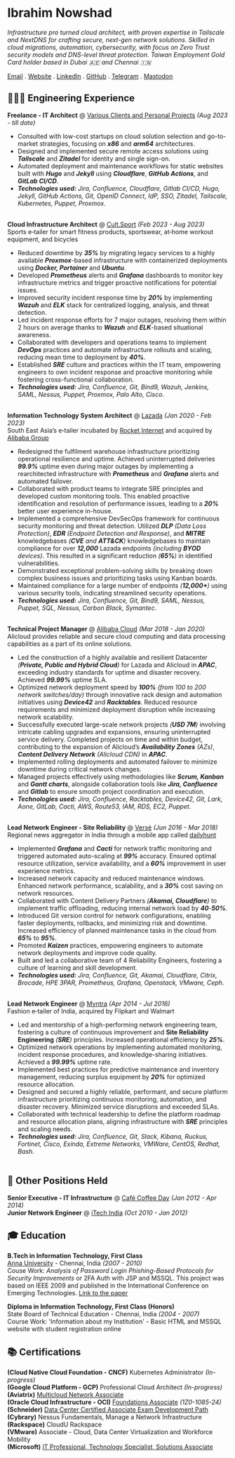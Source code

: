 # Ibrahim Nowshad

_Infrastructure pro turned cloud architect, with proven expertise in Tailscale and NextDNS for crafting secure, next-gen network solutions. Skilled in cloud migrations, automation, cybersecurity, with focus on Zero Trust security models and DNS-level threat protection. Taiwan Employment Gold Card holder based in Dubai 🇦🇪 and Chennai 🇮🇳_<br>

[Email](mailto:cv@ibn.slmail.me) . [Website](https://ibnunowshad.com/) . [LinkedIn](https://linkedin.com/in/ibnunowshad/) . [GitHub](https://github.com/ibnunowshad/) . [Telegram](https://t.me/ibnunowshad/) . [Mastodon](https://mastodon.social/@ibnunowshad)

## 👩🏼‍💻 Engineering Experience

**Freelance - IT Architect** @ [Various Clients and Personal Projects](https://ibnunowshad.com/) _(Aug 2023 - till date)_ <br>
- Consulted with low-cost startups on cloud solution selection and go-to-market strategies, focusing on **_x86_** and **_arm64_** architectures.
- Designed and implemented secure remote access solutions using **_Tailscale_** and **_Zitadel_** for identity and single sign-on.
- Automated deployment and maintenance workflows for static websites built with **_Hugo_** and **_Jekyll_** using **_Cloudflare_**, **_GitHub Actions_**, and **_GitLab CI/CD_**.
- **_Technologies used:_** _Jira, Confluence, Cloudflare, Gitlab CI/CD, Hugo, Jekyll, GitHub Actions, Git, OpenID Connect, IdP, SSO, Zitadel, Tailscale, Kubernetes, Puppet, Proxmox_.
<br><br>

**Cloud Infrastructure Architect** @ [Cult.Sport](https://cultsport.com/) _(Feb 2023 - Aug 2023)_ <br>
Sports e‐tailer for smart fitness products, sportswear, at‐home workout equipment, and bicycles
- Reduced downtime by **_35%_** by migrating legacy services to a highly available **_Proxmox_**-based infrastructure with containerized deployments using **_Docker, Portainer_** and **_Ubuntu_**.
- Developed **_Prometheus_** alerts and **_Grafana_** dashboards to monitor key infrastructure metrics and trigger proactive notifications for potential issues.
- Improved security incident response time by **_20%_** by implementing **_Wazuh_** and **_ELK_** stack for centralized logging, analysis, and threat detection.
- Led incident response efforts for 7 major outages, resolving them within 2 hours on average thanks to **_Wazuh_** and **_ELK_**-based situational awareness.
- Collaborated with developers and operations teams to implement **_DevOps_** practices and automate infrastructure rollouts and scaling, reducing mean time to deployment by **_40%_**.
- Established **_SRE_** culture and practices within the IT team, empowering engineers to own incident response and proactive monitoring while fostering cross-functional collaboration.
- **_Technologies used:_** _Jira, Confluence, Git, Bind9, Wazuh, Jenkins, SAML, Nessus, Puppet, Proxmox, Palo Alto, Cisco_.
<br><br>

**Information Technology System Architect** @ [Lazada](https://lazada.com/) _(Jan 2020 - Feb 2023)_ <br>
South East Asia’s e‐tailer incubated by [Rocket Internet](https://www.rocket-internet.com) and acquired by [Alibaba Group](https://www.alibabagroup.com)
- Redesigned the fulfilment warehouse infrastructure prioritizing operational resilience and uptime. Achieved uninterrupted deliveries **_99.9%_** uptime even during major outages by implementing a rearchitected infrastructure with **_Prometheus_** and **_Grafana_** alerts and automated failover.
- Collaborated with product teams to integrate SRE principles and developed custom monitoring tools. This enabled proactive identification and resolution of performance issues, leading to a **_20%_** better user experience in-house.
- Implemented a comprehensive DevSecOps framework for continuous security monitoring and threat detection. Utilized **_DLP_** _(Data Loss Protection)_, **_EDR_** _(Endpoint Detection and Response)_, and **_MITRE_** knowledgebases _(**CVE** and **ATT&CK**)_ knowledgebases to maintain compliance for over **_12,000_** Lazada endpoints _(including **BYOD** devices)_. This resulted in a significant reduction _(**65%**)_ in identified vulnerabilities.
- Demonstrated exceptional problem-solving skills by breaking down complex business issues and prioritizing tasks using Kanban boards.
- Maintained compliance for a large number of endpoints _(**12,000+**)_ using various security tools, indicating streamlined security operations.
- **_Technologies used:_** _Jira, Confluence, Git, Bind9, SAML, Nessus, Puppet, SQL, Nessus, Carbon Black, Symantec_.
<br><br>

**Technical Project Manager** @ [Alibaba Cloud](https://alibabacloud.com/) _(Mar 2018 - Jan 2020)_ <br>
Alicloud provides reliable and secure cloud computing and data processing capabilities as a part of its online solutions.
- Led the construction of a highly available and resilient Datacenter _(**Private, Public and Hybrid Cloud**)_ for Lazada and Alicloud in **_APAC_**, exceeding industry standards for uptime and disaster recovery. Achieved **_99.99%_** uptime SLA.
- Optimized network deployment speed by **_100%_** _(from 100 to 200 network switches/day)_ through innovative rack design and automation initiatives using **_Device42_** and **_Racktables_**. Reduced resource requirements and minimized deployment disruption while increasing network scalability.
- Successfully executed large-scale network projects _(**USD 7M**)_ involving intricate cabling upgrades and expansions, ensuring uninterrupted service delivery. Completed projects on time and within budget, contributing to the expansion of Alicloud’s **_Availability Zones_** _(AZs)_, **_Content Delivery Network_** _(Alicloud CDN)_ in **_APAC_**.
- Implemented rolling deployments and automated failover to minimize downtime during critical network changes.
- Managed projects effectively using methodologies like **_Scrum, Kanban_** and **_Gantt charts_**, alongside collaboration tools like  **_Jira, Confluence_** and **_Gitlab_** to ensure smooth project coordination and execution.
- **_Technologies used:_** _Jira, Confluence, Racktables, Device42, Git, Lark, Aone, GitLab, Cacti, AWS, Route53, IAM, RDS, EC2, Puppet_.
<br><br>

**Lead Network Engineer - Site Reliability** @ [Versé](https://www.verse.in/) _(Jun 2016 - Mar 2018)_ <br>
Regional news aggregator in India through a mobile app called [dailyhunt](https://dailyhunt.in)
- Implemented **_Grafana_** and **_Cacti_** for network traffic monitoring and triggered automated auto-scaling at **_99%_** accuracy. Ensured optimal resource utilization, service availability, and a **_60%_** improvement in user experience metrics.
- Increased network capacity and reduced maintenance windows. Enhanced network performance, scalability, and a **_30%_** cost saving on network resources.
- Collaborated with Content Delivery Partners _(**Akamai, Cloudflare**)_ to implement traffic offloading, reducing internal network load by **_40_**-**_50%_**.
- Introduced Git version control for network configurations, enabling faster deployments, rollbacks, and minimizing risk and downtime. Increased efficiency of planned maintenance tasks in the cloud from **_65%_** to **_95%_**.
- Promoted **_Kaizen_** practices, empowering engineers to automate network deployments and improve code quality.
- Built and led a collaborative team of 4 Reliability Engineers, fostering a culture of learning and skill development.
- **_Technologies used:_** _Jira, Confluence, Git, Akamai, Cloudflare, Citrix, Brocade, HPE 3PAR, Prometheus, Grafana, Openstack, VMware, Ceph_.
<br><br>

**Lead Network Engineer** @ [Myntra](https://myntra.com) _(Apr 2014 - Jul 2016)_ <br>
Fashion e‐tailer of India, acquired by Flipkart and Walmart
- Led and mentorship of a high-performing network engineering team, fostering a culture of continuous improvement and **Site Reliability Engineering** _(**SRE**)_ principles. Increased operational efficiency by **_25%_**.
- Optimized network operations by implementing automated monitoring, incident response procedures, and knowledge-sharing initiatives. Achieved a **_99.99%_** uptime rate.
- Implemented best practices for predictive maintenance and inventory management, reducing surplus equipment by **_20%_** for optimized resource allocation.
- Designed and secured a highly reliable, performant, and secure platform infrastructure prioritizing continuous monitoring, automation, and disaster recovery. Minimized service disruptions and exceeded SLAs.
- Collaborated with technical leadership to define the platform roadmap and resource allocation plans, aligning infrastructure with **_SRE_** principles and scaling needs.
-  **_Technologies used:_** _Jira, Confluence, Git, Slack, Kibana, Ruckus, Fortinet, Cisco, Exinda, Extreme Networks, VMWare, CentOS, Redhat, Bash_.
<br><br>

## 🚀 Other Positions Held

**Senior Executive - IT Infrastructure** @ [Café Coffee Day](https://cafecoffeeday.com) _(Jan 2012 - Apr 2014)_ <br>
**Junior Network Engineer** @ [iTech India](https://itechind.com) _(Oct 2010 - Jan 2012)_

## 🎓 Education

**B.Tech in Information Technology, First Class** <br>
[Anna University](https://www.annauniv.edu/) - Chennai, India _(2007 - 2010)_ <br>
Couse Work: _Analysis of Password Login Phishing-Based Protocols for Security Improvements_ or 2FA Auth with JSP and MSSQL. This project was based on IEEE 2009 and published in the International Conference on Emerging Technologies. [Link to the paper](https://ieeexplore.ieee.org/document/5353144)

**Diploma in Information Technology, First Class (Honors)** <br>
State Board of Technical Education - Chennai, India _(2004 - 2007)_ <br>
Course Work: 'Information about my Institution' - Basic HTML and MSSQL website with student registration online

## 📚 Certifications

**(Cloud Native Cloud Foundation - CNCF)** Kubernetes Administrator _(In-progress)_<br>
**(Google Cloud Platform - GCP)** Professional Cloud Architect _(In-progress)_<br>
**(Aviatrix)** [Multicloud Network Associate](https://www.credly.com/badges/ce547613-0fa0-47f8-bd57-2083568e75b3/public_url)<br>
**(Oracle Cloud Infrastructure - OCI)** [Foundations Associate](https://catalog-education.oracle.com/pls/certview/sharebadge?id=345682C8994D6E04971F4C39586E9025D968727D69029A232FE474FF90933F28) _(1Z0-1085-24)_<br>
**(Schneider)** [Data Center Certified Associate Exam Development Path](https://schneider.efrontlearning.com/certificates/serial/f9483c130f2a80c0091b175606f5f2dd) <br>
**(Cybrary)** Nessus Fundamentals, Manage a Network Infrastructure <br>
**(Rackspace)** CloudU Rackspace <br>
**(VMware)** Associate - Cloud, Data Center Virtualization and Workforce Mobility <br>
**(Microsoft)** [IT Professional, Technology Specialist, Solutions Associate](https://learn.microsoft.com/en-us/users/ibnunowshad/transcript/dg8wgierpk3mqk5)